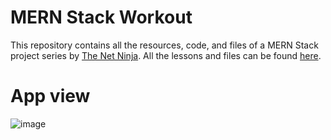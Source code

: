 # MERN Stack Workout
This repository contains all the resources, code, and files of a MERN Stack project series by [The Net Ninja](https://www.youtube.com/@NetNinja). All the lessons and files can be found [here](https://www.youtube.com/playlist?list=PL4cUxeGkcC9iJ_KkrkBZWZRHVwnzLIoUE).

# App view
![image](https://github.com/muhannadsalkini/MERN-Stack-Workout/assets/67662481/9501c430-f5c5-47f1-9cf1-0c40b07fb5ff)
